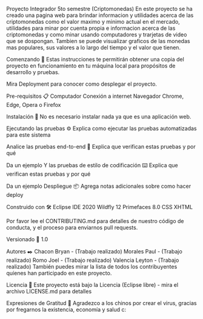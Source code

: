 Proyecto Integrador 5to semestre (Criptomonedas)
En este proyecto se ha creado una pagina web para brindar informacion
y utilidades acerca de las criptomonedas como el valor maximo y minimo actual en el mercado,
utilidades para minar por cuenta propia e informacion acerca de las criptomonedas y como minar
usando computadores y trarjetas de video que se dospongan. Tambien se puede visualizar graficos de las monedas
mas populares, sus valores a lo largo del tiempo y el valor que tienen.

Comenzando 🚀
Estas instrucciones te permitirán obtener una copia del proyecto en funcionamiento en tu máquina local para propósitos de desarrollo y pruebas.

Mira Deployment para conocer como desplegar el proyecto.

Pre-requisitos 📋
Computador
Conexión a internet
Navegador Chrome, Edge, Opera o Firefox

Instalación 🔧
No es necesario instalar nada ya que es una aplicación web.

Ejecutando las pruebas ⚙️
Explica como ejecutar las pruebas automatizadas para este sistema

Analice las pruebas end-to-end 🔩
Explica que verifican estas pruebas y por qué

Da un ejemplo
Y las pruebas de estilo de codificación ⌨️
Explica que verifican estas pruebas y por qué

Da un ejemplo
Despliegue 📦
Agrega notas adicionales sobre como hacer deploy

Construido con 🛠️
Eclipse IDE 2020
Wildfly 12
Primefaces 8.0
CSS
XHTML

Por favor lee el CONTRIBUTING.md para detalles de nuestro código de conducta, y el proceso para enviarnos pull requests.

Versionado 📌
1.0

Autores ✒️
Chacon Bryan - (Trabajo realizado)
Morales Paul - (Trabajo realizado)
Romo Joel - (Trabajo realizado)
Valencia Leyton - (Trabajo realizado)
También puedes mirar la lista de todos los contribuyentes quíenes han participado en este proyecto.

Licencia 📄
Este proyecto está bajo la Licencia (Eclipse libre) - mira el archivo LICENSE.md para detalles

Expresiones de Gratitud 🎁
Agradezco a los chinos por crear el virus, gracias por fregarnos la existencia, economía y salud c:
